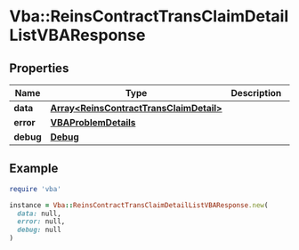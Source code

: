 # Vba::ReinsContractTransClaimDetailListVBAResponse

## Properties

| Name | Type | Description | Notes |
| ---- | ---- | ----------- | ----- |
| **data** | [**Array&lt;ReinsContractTransClaimDetail&gt;**](ReinsContractTransClaimDetail.md) |  | [optional] |
| **error** | [**VBAProblemDetails**](VBAProblemDetails.md) |  | [optional] |
| **debug** | [**Debug**](Debug.md) |  | [optional] |

## Example

```ruby
require 'vba'

instance = Vba::ReinsContractTransClaimDetailListVBAResponse.new(
  data: null,
  error: null,
  debug: null
)
```

